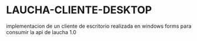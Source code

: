 # LAUCHA-CLIENTE-DESKTOP
implementacion de un cliente de escritorio realizada en windows forms para consumir la api de laucha 1.0
